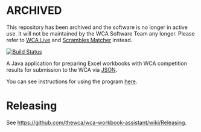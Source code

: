 # ARCHIVED

This repository has been archived and the software is no longer in active use. It will not be maintained by the WCA Software Team any longer.
Please refer to [WCA Live](https://github.com/thewca/wca-live) and [Scrambles Matcher](https://github.com/thewca/scrambles-matcher) instead.

[![Build Status](https://travis-ci.org/thewca/wca-workbook-assistant.png?branch=master)](https://travis-ci.org/thewca/wca-workbook-assistant)

A Java application for preparing Excel workbooks with WCA competition results for submission to the WCA via [JSON](https://github.com/thewca/worldcubeassociation.org/wiki/WCIF).

You can see instructions for using the program [here](https://www.worldcubeassociation.org/wca-workbook-assistant).

# Releasing

See <https://github.com/thewca/wca-workbook-assistant/wiki/Releasing>.
